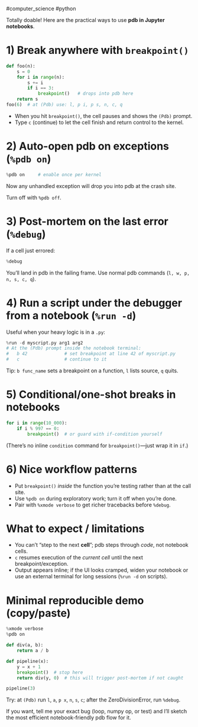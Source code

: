#computer_science #python 

Totally doable! Here are the practical ways to use **pdb in Jupyter notebooks**.

# 1) Break anywhere with `breakpoint()`

```python
def foo(n):
    s = 0
    for i in range(n):
        s += i
        if i == 3:
            breakpoint()   # drops into pdb here
    return s
foo(6)  # at (Pdb) use: l, p i, p s, n, c, q

```

- When you hit `breakpoint()`, the cell pauses and shows the `(Pdb)` prompt.
- Type `c` (continue) to let the cell finish and return control to the kernel.

# 2) Auto-open pdb on exceptions (`%pdb on`)

```python
%pdb on     # enable once per kernel

```

Now any unhandled exception will drop you into pdb at the crash site.

Turn off with `%pdb off`.

# 3) Post-mortem on the last error (`%debug`)

If a cell just errored:

```python
%debug

```

You’ll land in pdb in the failing frame. Use normal pdb commands (`l, w, p, n, s, c, q`).

# 4) Run a script under the debugger from a notebook (`%run -d`)

Useful when your heavy logic is in a `.py`:

```python
%run -d myscript.py arg1 arg2
# At the (Pdb) prompt inside the notebook terminal:
#   b 42              # set breakpoint at line 42 of myscript.py
#   c                 # continue to it

```

Tip: `b func_name` sets a breakpoint on a function, `l` lists source, `q` quits.

# 5) Conditional/one-shot breaks in notebooks

```python
for i in range(10_000):
    if i % 997 == 0:
        breakpoint()  # or guard with if-condition yourself

```

(There’s no inline `condition` command for `breakpoint()`—just wrap it in `if`.)

# 6) Nice workflow patterns

- Put `breakpoint()` _inside_ the function you’re testing rather than at the call site.
- Use `%pdb on` during exploratory work; turn it off when you’re done.
- Pair with `%xmode verbose` to get richer tracebacks before `%debug`.

# What to expect / limitations

- You can’t “step to the next **cell**”; pdb steps through _code_, not notebook cells.
- `c` resumes execution of the _current cell_ until the next breakpoint/exception.
- Output appears inline; if the UI looks cramped, widen your notebook or use an external terminal for long sessions (`%run -d` on scripts).

# Minimal reproducible demo (copy/paste)

```python
%xmode verbose
%pdb on

def div(a, b):
    return a / b

def pipeline(x):
    y = x + 1
    breakpoint()  # stop here
    return div(y, 0)  # this will trigger post-mortem if not caught

pipeline(3)

```

Try: at `(Pdb)` run `l`, `a`, `p x`, `n`, `s`, `c`; after the ZeroDivisionError, run `%debug`.

If you want, tell me your exact bug (loop, numpy op, or test) and I’ll sketch the most efficient notebook-friendly pdb flow for it.